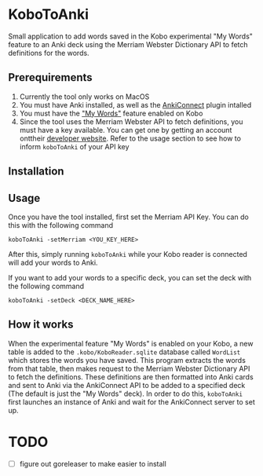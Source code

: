# KoboToAnki
Small application to add words saved in the Kobo experimental "My Words" feature to an Anki deck using the Merriam Webster Dictionary API to fetch definitions for the words. 

## Prerequirements
1. Currently the tool only works on MacOS
2. You must have Anki installed, as well as the [AnkiConnect](https://ankiweb.net/shared/info/2055492159) plugin intalled
3. You must have the ["My Words"](https://goodereader.com/blog/kobo-ereader-news/kobo-e-readers-now-save-words-you-looked-up-in-the-dictionary) feature enabled on Kobo
4. Since the tool uses the Merriam Webster API to fetch definitions, you must have a key available. You can get one by getting an account onttheir [developer website](https://dictionaryapi.com/). Refer to the usage section to see how to inform `koboToAnki` of your API key

## Installation

## Usage
Once you have the tool installed, first set the Merriam API Key. You can do this with the following command
```
koboToAnki -setMerriam <YOU_KEY_HERE>
```
After this, simply running `koboToAnki` while your Kobo reader is connected will add your words to Anki.

If you want to add your words to a specific deck, you can set the deck with the following command
```
koboToAnki -setDeck <DECK_NAME_HERE>
```
## How it works
When the experimental feature "My Words" is enabled on your Kobo, a new table is added to the `.kobo/KoboReader.sqlite` database called `WordList` which stores the words you have saved. 
This program extracts the words from that table, then makes request to the Merriam Webster Dictionary API to fetch the definitions.
These definitions are then formatted into Anki cards and sent to Anki via the AnkiConnect API to be added to a specified deck (The default is just the "My Words" deck). In order to do this, `koboToAnki` first launches an instance of Anki and wait for the AnkiConnect server to set up.

# TODO 
- [ ] figure out goreleaser to make easier to install 
